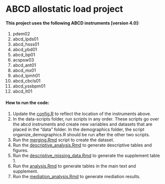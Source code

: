 # ABCD allostatic load project


#### This project uses the following ABCD instruments [version 4.0]:
1. pdem02
2. abcd_lpds01
3. abcd_hsss01
4. abcd_ybd01
5. abcd_bp01
6. acspsw03
7. abcd_ant01
8. abcd_mx01
9. abcd_lpmh01
10. abcd_cbcls01
11. abcd_yssbpm01
12. abcd_lt01


#### How to run the code:

1. Update the [config.R](config.R) to reflect the location of the instruments above.
2. In the data-scripts folder, run scripts in any order. These scripts go over the abcd instruments and create new variables and datasets that are placed in the “data” folder.
In the demographics folder, the script organize_demographics.R should be run after the other two scripts.
3. Run the [merging.Rmd](scripts/merging.Rmd) script to create the dataset.
4. Run the [descriptive_analysis.Rmd](scripts/descriptive_analysis.Rmd) to generate descriptive tables and figures.
5. Run the [descriptive_missing_data.Rmd](scripts/descriptive_missing_data.Rmd) to generate the supplement table 1.
6. Run the [analysis.Rmd](scripts/analysis.Rmd) to generate tables in the main text and supplement.
7. Run the [mediation_analysis.Rmd](scripts/mediation_analysis.Rmd) to generate mediation results.